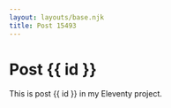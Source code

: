 ```yaml
---
layout: layouts/base.njk
title: Post 15493
---
```


# Post {{ id }}

This is post {{ id }} in my Eleventy project.
